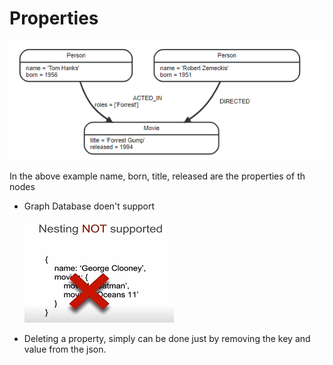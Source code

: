 # Properties

 ![Nodes Properties](img/properties.png)

 In the above example name, born, title, released are the properties of th nodes

* Graph Database doen't support

    ![Nodes Properties](img/nestedProperties.png)

* Deleting a property, simply can be done just by removing the key and value from the json.

